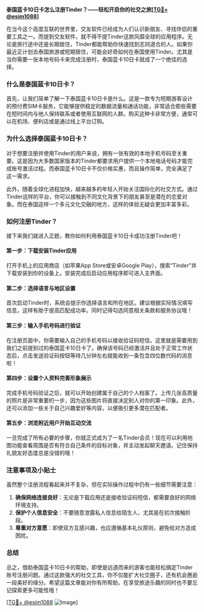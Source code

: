 **泰国蓝卡10日卡怎么注册Tinder？——轻松开启你的社交之旅[[TG💪+ @esim1088](https://t.me/s/esim1088)]**

在当今这个高度互联的世界里，交友软件已经成为人们认识新朋友、寻找伴侣的重要工具之一。而提到交友软件，就不得不提Tinder这款风靡全球的应用程序。无论是旅行途中还是长期居住，Tinder都能帮助你快速找到志同道合的人。如果你最近正计划去泰国旅游或短期居住，可能会好奇如何在泰国使用Tinder。尤其是当你需要一张本地号码卡来完成注册时，泰国蓝卡10日卡就成了一个绝佳的选择。

### 什么是泰国蓝卡10日卡？

首先，让我们简单了解一下泰国蓝卡10日卡是什么。这是一款专为短期游客设计的预付费SIM卡服务，它能够提供稳定的数据流量和通话功能，非常适合那些需要在短时间内与他人保持联系或者使用互联网的人群。购买这种卡非常方便，通常可以在机场、便利店或是通过线上平台订购。

### 为什么选择泰国蓝卡10日卡？

对于想要注册并使用Tinder的用户来说，拥有一张有效的本地手机号码至关重要。这是因为大多数国家版本的Tinder都要求用户提供一个本地电话号码才能完成账号激活过程。而泰国蓝卡10日卡不仅价格实惠，而且操作简单，完全满足了这一需求。

此外，随着全球化进程加快，越来越多的年轻人开始关注国际化的社交方式。通过Tinder这样的平台，你可以接触到不同文化背景下的朋友甚至是潜在的恋爱对象。而在泰国这样一个多元文化交融的地方，这样的体验无疑会更加丰富多彩。

### 如何注册Tinder？

接下来我们就进入正题，教你如何利用泰国蓝卡10日卡成功注册Tinder吧！

#### 第一步：下载安装Tinder应用
打开手机上的应用商店（如苹果App Store或安卓Google Play），搜索“Tinder”并下载安装到你的设备上。安装完成后启动应用程序即可进入主界面。

#### 第二步：选择语言与地区设置
首次启动Tinder时，系统会提示你选择语言和所在地区。建议根据实际情况填写信息，这样有助于提高匹配成功率。同时记得勾选同意相关条款和服务协议哦！

#### 第三步：输入手机号码进行验证
在注册页面中，你需要输入自己的手机号码以接收验证码短信。这里就是需要用到我们之前提到过的泰国蓝卡10日卡了。确保该号码已经激活并且处于正常工作状态后，点击发送验证码按钮等待几分钟左右就能收到一条包含四位数代码的消息啦！

#### 第四步：设置个人资料完善形象展示
完成手机号码验证之后，就可以开始创建属于自己的个人档案了。上传几张高质量的照片是非常重要的一步，因为这些图片将直接决定别人对你的第一印象。此外，还可以添加一些关于自己兴趣爱好等内容，以便吸引更多潜在匹配者。

#### 第五步：浏览附近用户开始互动交流
一旦完成了所有必要的步骤，你就正式成为了一名Tinder会员！现在可以利用地图功能查看周围是否有符合自己条件的目标对象，并主动发起聊天邀请。记住保持礼貌友好态度总是没错的哦！

### 注意事项及小贴士

虽然整个注册流程看起来并不复杂，但在实际操作过程中仍有一些细节需要注意：

1. **确保网络连接良好**：无论是下载应用还是接收验证码短信，都需要良好的网络环境支持。
2. **保护个人信息安全**：不要随意泄露私人信息给陌生人，尤其是在初次接触阶段。
3. **尊重对方意愿**：即使双方互感兴趣，也应遵循基本礼仪原则，避免给对方造成困扰。

### 总结

总之，借助泰国蓝卡10日卡的帮助，即使是远道而来的游客也能轻松搞定Tinder账号注册问题。通过这款强大的社交工具，你不仅能扩大社交圈子，还有机会邂逅一段美好的缘分。希望这篇文章能对你有所帮助，在享受旅途乐趣的同时也不要忘记探索更多可能性哦！

[[TG💪+ @esim1088](https://t.me/s/esim1088) ![Image](https://i.postimg.cc/4NQfJmqS/Snipaste-2025-05-13-00-14-12.png)]